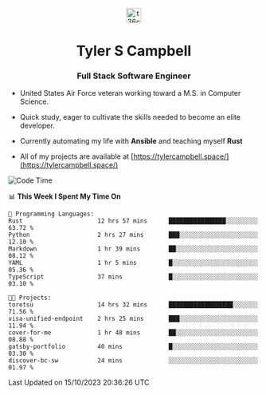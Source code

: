 <p align="center">
<a href="https://www.linkedin.com/in/t36campbell" target="blank"><img align="center" src="https://ik.imagekit.io/t36campbell/Portfolio/linkedin.png.original_m8bbGgPh6.png" alt="t36campbell" height="30" width="30" /></a>
</p>
<h1 align="center">Tyler S Campbell</h1>
<h3 align="center">Full Stack Software Engineer</h3>

* United States Air Force veteran working toward a M.S. in Computer Science.

* Quick study, eager to cultivate the skills needed to become an elite developer.

* Currently automating my life with **Ansible** and teaching myself **Rust**

* All of my projects are available at [https://tylercampbell.space/](https://tylercampbell.space/)

<!--START_SECTION:waka-->
![Code Time](http://img.shields.io/badge/Code%20Time-2%2C892%20hrs%2033%20mins-blue)

📊 **This Week I Spent My Time On** 

```text
💬 Programming Languages: 
Rust                     12 hrs 57 mins      ████████████████░░░░░░░░░   63.72 % 
Python                   2 hrs 27 mins       ███░░░░░░░░░░░░░░░░░░░░░░   12.10 % 
Markdown                 1 hr 39 mins        ██░░░░░░░░░░░░░░░░░░░░░░░   08.12 % 
YAML                     1 hr 5 mins         █░░░░░░░░░░░░░░░░░░░░░░░░   05.36 % 
TypeScript               37 mins             █░░░░░░░░░░░░░░░░░░░░░░░░   03.10 % 

🐱‍💻 Projects: 
toretsu                  14 hrs 32 mins      ██████████████████░░░░░░░   71.56 % 
visa-unified-endpoint    2 hrs 25 mins       ███░░░░░░░░░░░░░░░░░░░░░░   11.94 % 
cover-for-me             1 hr 48 mins        ██░░░░░░░░░░░░░░░░░░░░░░░   08.88 % 
gatsby-portfolio         40 mins             █░░░░░░░░░░░░░░░░░░░░░░░░   03.30 % 
discover-bc-sw           24 mins             ░░░░░░░░░░░░░░░░░░░░░░░░░   01.97 % 
```


 Last Updated on 15/10/2023 20:36:26 UTC
<!--END_SECTION:waka-->
